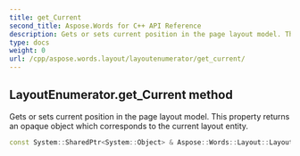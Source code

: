 ```yaml
---
title: get_Current
second_title: Aspose.Words for C++ API Reference
description: Gets or sets current position in the page layout model. This property returns an opaque object which corresponds to the current layout entity. 
type: docs
weight: 0
url: /cpp/aspose.words.layout/layoutenumerator/get_current/
---
```

## LayoutEnumerator.get_Current method


Gets or sets current position in the page layout model. This property returns an opaque object which corresponds to the current layout entity.

```cpp
const System::SharedPtr<System::Object> & Aspose::Words::Layout::LayoutEnumerator::get_Current() const
```

